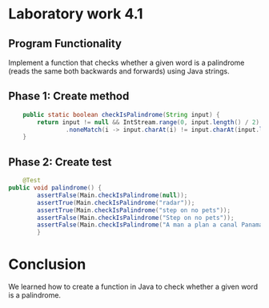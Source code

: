 # Laboratory work 4.1 

## Program Functionality

Implement a function that checks whether a given word is a palindrome (reads the same both backwards and forwards) using Java strings.

## Phase 1: Create method
```java
    public static boolean checkIsPalindrome(String input) {
        return input != null && IntStream.range(0, input.length() / 2)
                .noneMatch(i -> input.charAt(i) != input.charAt(input.length() - 1 - i));
    }
```

## Phase 2: Create test

```java
    @Test
public void palindrome() {
        assertFalse(Main.checkIsPalindrome(null));
        assertTrue(Main.checkIsPalindrome("radar"));
        assertTrue(Main.checkIsPalindrome("step on no pets"));
        assertFalse(Main.checkIsPalindrome("Step on no pets"));
        assertFalse(Main.checkIsPalindrome("A man a plan a canal Panama"));
        }

```

# Conclusion

We learned how to create a function in Java to check whether a given word is a palindrome.